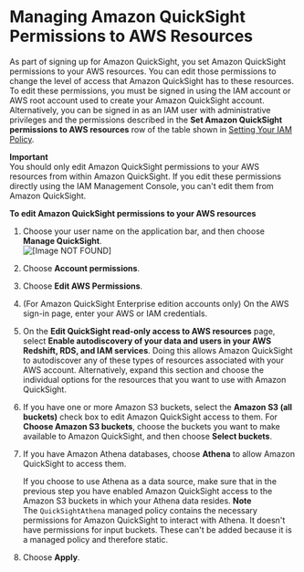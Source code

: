 # Managing Amazon QuickSight Permissions to AWS Resources<a name="managing-permissions"></a>

As part of signing up for Amazon QuickSight, you set Amazon QuickSight permissions to your AWS resources\. You can edit those permissions to change the level of access that Amazon QuickSight has to these resources\. To edit these permissions, you must be signed in using the IAM account or AWS root account used to create your Amazon QuickSight account\. Alternatively, you can be signed in as an IAM user with administrative privileges and the permissions described in the **Set Amazon QuickSight permissions to AWS resources** row of the table shown in [Setting Your IAM Policy](set-iam-policy.md)\. 

**Important**  
You should only edit Amazon QuickSight permissions to your AWS resources from within Amazon QuickSight\. If you edit these permissions directly using the IAM Management Console, you can't edit them from Amazon QuickSight\. 

**To edit Amazon QuickSight permissions to your AWS resources**

1. Choose your user name on the application bar, and then choose **Manage QuickSight**\.  
![\[Image NOT FOUND\]](http://docs.aws.amazon.com/quicksight/latest/user/images/admin-menu.png)

1. Choose **Account permissions**\.

1. Choose **Edit AWS Permissions**\.

1. \(For Amazon QuickSight Enterprise edition accounts only\) On the AWS sign\-in page, enter your AWS or IAM credentials\.

1. On the **Edit QuickSight read\-only access to AWS resources** page, select **Enable autodiscovery of your data and users in your AWS Redshift, RDS, and IAM services**\. Doing this allows Amazon QuickSight to autodiscover any of these types of resources associated with your AWS account\. Alternatively, expand this section and choose the individual options for the resources that you want to use with Amazon QuickSight\.

1. If you have one or more Amazon S3 buckets, select the **Amazon S3 \(all buckets\)** check box to edit Amazon QuickSight access to them\. For **Choose Amazon S3 buckets**, choose the buckets you want to make available to Amazon QuickSight, and then choose **Select buckets**\.

1. If you have Amazon Athena databases, choose **Athena** to allow Amazon QuickSight to access them\.

   If you choose to use Athena as a data source, make sure that in the previous step you have enabled Amazon QuickSight access to the Amazon S3 buckets in which your Athena data resides\.
**Note**  
The `QuickSightAthena` managed policy contains the necessary permissions for Amazon QuickSight to interact with Athena\. It doesn't have permissions for input buckets\. These can't be added because it is a managed policy and therefore static\. 

1. Choose **Apply**\.
